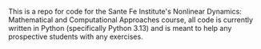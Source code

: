 This is a repo for code for the Sante Fe Institute's Nonlinear Dynamics: Mathematical and Computational Approaches course, all code is currently written in Python (specifically Python 3.13) and is meant to help any prospective students with any exercises. 
